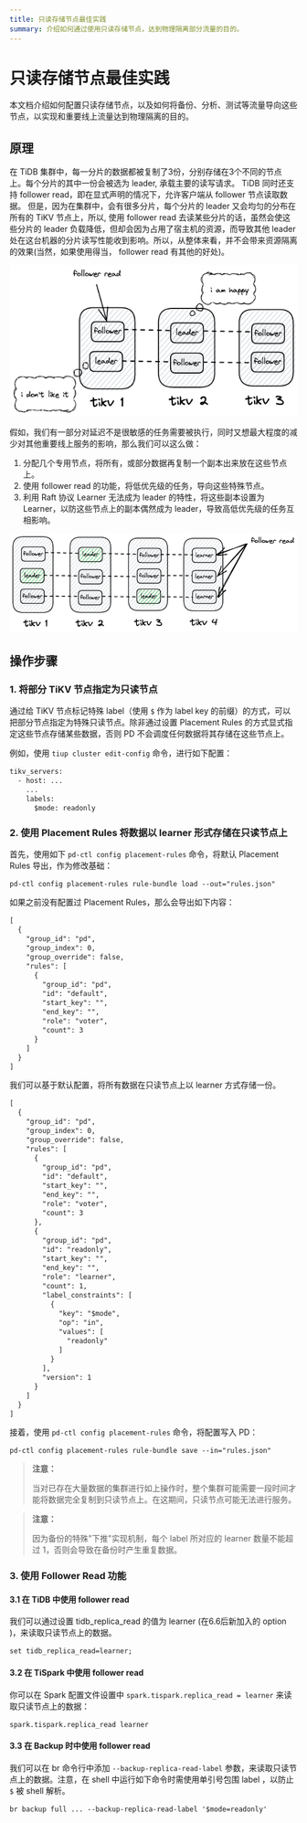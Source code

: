 ```yaml
---
title: 只读存储节点最佳实践
summary: 介绍如何通过使用只读存储节点，达到物理隔离部分流量的目的。
---
```


# 只读存储节点最佳实践

本文档介绍如何配置只读存储节点，以及如何将备份、分析、测试等流量导向这些节点，以实现和重要线上流量达到物理隔离的目的。

## 原理

在 TiDB 集群中，每一分片的数据都被复制了3份，分别存储在3个不同的节点上。每个分片的其中一份会被选为 leader, 承载主要的读写请求。 TiDB 同时还支持 follower read，即在显式声明的情况下，允许客户端从 follower 节点读取数据。 但是，因为在集群中，会有很多分片，每个分片的 leader 又会均匀的分布在所有的 TiKV 节点上，所以,
使用 follower read 去读某些分片的话，虽然会使这些分片的 leader 负载降低，但却会因为占用了宿主机的资源，而导致其他 leader 处在这台机器的分片读写性能收到影响。所以，从整体来看，并不会带来资源隔离的效果(当然，如果使用得当， follower read 有其他的好处)。

![without-read-only-nodes](/media/readonly-nodes-figure1.png)

假如，我们有一部分对延迟不是很敏感的任务需要被执行，同时又想最大程度的减少对其他重要线上服务的影响，那么我们可以这么做：

1. 分配几个专用节点，将所有，或部分数据再复制一个副本出来放在这些节点上。
2. 使用 follower read 的功能，将低优先级的任务，导向这些特殊节点。
3. 利用 Raft 协议 Learner 无法成为 leader 的特性，将这些副本设置为 Learner，以防这些节点上的副本偶然成为 leader，导致高低优先级的任务互相影响。

![with-read-only-nodes](/media/readonly-nodes-figure2.png)

## 操作步骤

### 1. 将部分 TiKV 节点指定为只读节点

通过给 TiKV 节点标记特殊 label（使用 `$` 作为 label key 的前缀）的方式，可以把部分节点指定为特殊只读节点。除非通过设置 Placement Rules 的方式显式指定这些节点存储某些数据，否则 PD 不会调度任何数据将其存储在这些节点上。

例如，使用 `tiup cluster edit-config` 命令，进行如下配置：

```
tikv_servers:
  - host: ...
    ...
    labels:
      $mode: readonly
```

### 2. 使用 Placement Rules 将数据以 learner 形式存储在只读节点上

首先，使用如下 `pd-ctl config placement-rules` 命令，将默认 Placement Rules 导出，作为修改基础：

```
pd-ctl config placement-rules rule-bundle load --out="rules.json"
```

如果之前没有配置过 Placement Rules，那么会导出如下内容：

```
[
  {
    "group_id": "pd",
    "group_index": 0,
    "group_override": false,
    "rules": [
      {
        "group_id": "pd",
        "id": "default",
        "start_key": "",
        "end_key": "",
        "role": "voter",
        "count": 3
      }
    ]
  }
]
```

我们可以基于默认配置，将所有数据在只读节点上以 learner 方式存储一份。

```
[
  {
    "group_id": "pd",
    "group_index": 0,
    "group_override": false,
    "rules": [
      {
        "group_id": "pd",
        "id": "default",
        "start_key": "",
        "end_key": "",
        "role": "voter",
        "count": 3
      },
      {
        "group_id": "pd",
        "id": "readonly",
        "start_key": "",
        "end_key": "",
        "role": "learner",
        "count": 1,
        "label_constraints": [
          {
            "key": "$mode",
            "op": "in",
            "values": [
              "readonly"
            ]
          }
        ],
        "version": 1
      }
    ]
  }
]
```

接着，使用 `pd-ctl config placement-rules` 命令，将配置写入 PD：

```
pd-ctl config placement-rules rule-bundle save --in="rules.json"
```

> **注意：**
>
> 当对已存在大量数据的集群进行如上操作时，整个集群可能需要一段时间才能将数据完全复制到只读节点上。在这期间，只读节点可能无法进行服务。

> **注意：**
>
> 因为备份的特殊"下推"实现机制，每个 label 所对应的 learner 数量不能超过 1，否则会导致在备份时产生重复数据。

### 3. 使用 Follower Read 功能

#### 3.1 在 TiDB 中使用 follower read

我们可以通过设置 tidb_replica_read 的值为 learner (在6.6后新加入的 option )，来读取只读节点上的数据。

```
set tidb_replica_read=learner;
```

#### 3.2 在 TiSpark 中使用 follower read

你可以在 Spark 配置文件设置中 `spark.tispark.replica_read = learner` 来读取只读节点上的数据：

```
spark.tispark.replica_read learner 
```

#### 3.3 在 Backup 时中使用 follower read

我们可以在 br 命令行中添加 `--backup-replica-read-label` 参数，来读取只读节点上的数据。注意，在 shell 中运行如下命令时需使用单引号包围 label ，以防止 `$` 被 shell 解析。

```
br backup full ... --backup-replica-read-label '$mode=readonly'
``` 
